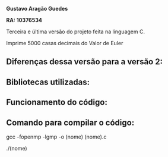 **Gustavo Aragão Guedes**

**RA: 10376534**

Terceira e última versão do projeto feita na linguagem C.

Imprime 5000 casas decimais do Valor de Euler

## Diferenças dessa versão para a versão 2:



## Bibliotecas utilizadas:



## Funcionamento do código:







## Comando para compilar o código:

gcc -fopenmp -lgmp -o (nome) (nome).c


./(nome)
